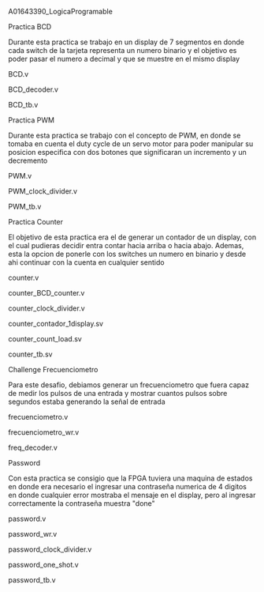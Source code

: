 A01643390_LogicaProgramable </p>
Practica BCD </p>
Durante esta practica se trabajo en un display de 7 segmentos en donde cada switch de la tarjeta representa un numero binario y el objetivo es poder pasar el numero a decimal y que se muestre en el mismo display </p>
BCD.v</p>
BCD_decoder.v</p>
BCD_tb.v</p>
</p>
Practica PWM </p>
Durante esta practica se trabajo con el concepto de PWM, en donde se tomaba en cuenta el duty cycle de un servo motor para poder manipular su posicion especifica con dos botones que significaran un incremento y un decremento </p>
</p>
PWM.v</p>
PWM_clock_divider.v</p>
PWM_tb.v</p>
</p>
</p>
Practica Counter </p>
El objetivo de esta practica era el de generar un contador de un display, con el cual pudieras decidir entra contar hacia arriba o hacia abajo. Ademas, esta la opcion de ponerle con los switches un numero en binario y desde ahi continuar con la cuenta en cualquier sentido </p>
</p>
counter.v</p>
counter_BCD_counter.v</p>
counter_clock_divider.v</p>
counter_contador_1display.sv</p>
counter_count_load.sv</p>
counter_tb.sv</p>
</p>
</p>
Challenge Frecuenciometro </p>
Para este desafio, debiamos generar un frecuenciometro que fuera capaz de medir los pulsos de una entrada y mostrar cuantos pulsos sobre segundos estaba generando la señal de entrada </p>
</p>
frecuenciometro.v</p>
frecuenciometro_wr.v</p>
freq_decoder.v</p>
</p>
</p>
Password</p>
Con esta practica se consigio que la FPGA tuviera una maquina de estados en donde era necesario el ingresar una contraseña numerica de 4 digitos en donde cualquier error mostraba el mensaje en el display, pero al ingresar correctamente la contraseña muestra "done"</p>
</p>
password.v</p>
password_wr.v</p>
password_clock_divider.v</p>
password_one_shot.v</p>
password_tb.v</p>
</p>
